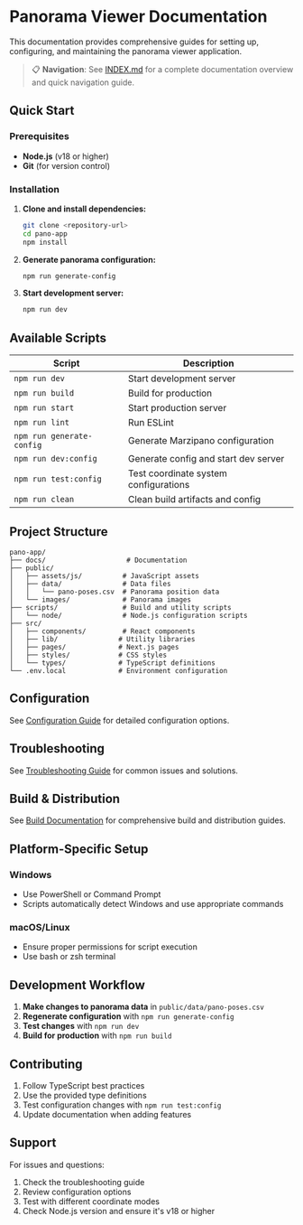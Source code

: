 # Panorama Viewer Documentation

This documentation provides comprehensive guides for setting up, configuring, and maintaining the panorama viewer application.

> 📋 **Navigation**: See [INDEX.md](./INDEX.md) for a complete documentation overview and quick navigation guide.

## Quick Start

### Prerequisites

- **Node.js** (v18 or higher)
- **Git** (for version control)

### Installation

1. **Clone and install dependencies:**

   ```bash
   git clone <repository-url>
   cd pano-app
   npm install
   ```

2. **Generate panorama configuration:**

   ```bash
   npm run generate-config
   ```

3. **Start development server:**
   ```bash
   npm run dev
   ```

## Available Scripts

| Script                    | Description                           |
| ------------------------- | ------------------------------------- |
| `npm run dev`             | Start development server              |
| `npm run build`           | Build for production                  |
| `npm run start`           | Start production server               |
| `npm run lint`            | Run ESLint                            |
| `npm run generate-config` | Generate Marzipano configuration      |
| `npm run dev:config`      | Generate config and start dev server  |
| `npm run test:config`     | Test coordinate system configurations |
| `npm run clean`           | Clean build artifacts and config      |

## Project Structure

```
pano-app/
├── docs/                    # Documentation
├── public/
│   ├── assets/js/          # JavaScript assets
│   ├── data/               # Data files
│   │   └── pano-poses.csv  # Panorama position data
│   └── images/             # Panorama images
├── scripts/                # Build and utility scripts
│   └── node/               # Node.js configuration scripts
├── src/
│   ├── components/         # React components
│   ├── lib/               # Utility libraries
│   ├── pages/             # Next.js pages
│   ├── styles/            # CSS styles
│   └── types/             # TypeScript definitions
└── .env.local             # Environment configuration
```

## Configuration

See [Configuration Guide](./configuration/CONFIGURATION.md) for detailed configuration options.

## Troubleshooting

See [Troubleshooting Guide](./configuration/TROUBLESHOOTING.md) for common issues and solutions.

## Build & Distribution

See [Build Documentation](./build/README.md) for comprehensive build and distribution guides.

## Platform-Specific Setup

### Windows

- Use PowerShell or Command Prompt
- Scripts automatically detect Windows and use appropriate commands

### macOS/Linux

- Ensure proper permissions for script execution
- Use bash or zsh terminal

## Development Workflow

1. **Make changes to panorama data** in `public/data/pano-poses.csv`
2. **Regenerate configuration** with `npm run generate-config`
3. **Test changes** with `npm run dev`
4. **Build for production** with `npm run build`

## Contributing

1. Follow TypeScript best practices
2. Use the provided type definitions
3. Test configuration changes with `npm run test:config`
4. Update documentation when adding features

## Support

For issues and questions:

1. Check the troubleshooting guide
2. Review configuration options
3. Test with different coordinate modes
4. Check Node.js version and ensure it's v18 or higher
